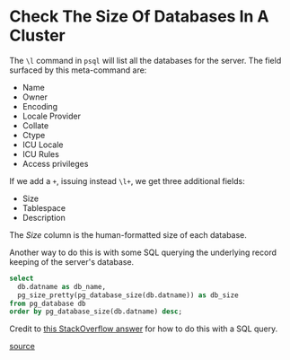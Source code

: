 # Check The Size Of Databases In A Cluster

The `\l` command in `psql` will list all the databases for the server. The
field surfaced by this meta-command are:

- Name
- Owner
- Encoding
- Locale Provider
- Collate
- Ctype
- ICU Locale
- ICU Rules
- Access privileges

If we add a `+`, issuing instead `\l+`, we get three additional fields:

- Size
- Tablespace
- Description

The _Size_ column is the human-formatted size of each database.

Another way to do this is with some SQL querying the underlying record keeping
of the server's database.

```sql
select
  db.datname as db_name,
  pg_size_pretty(pg_database_size(db.datname)) as db_size
from pg_database db
order by pg_database_size(db.datname) desc;
```

Credit to [this StackOverflow
answer](https://stackoverflow.com/a/18907188/535590) for how to do this with a
SQL query.

[source](https://www.postgresql.org/docs/current/app-psql.html#APP-PSQL-META-COMMAND-LIST)
